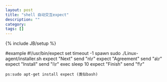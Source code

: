 ```yaml
---
layout: post
title: "shell 自动交互expect"
description: ""
category: 
tags: []
---
```

{% include JB/setup %}

#example
    #!/usr/bin/expect
    set timeout -1
    spawn sudo ./Linux-agent/installer.sh 
    expect "Next"
    send "n\r"
    expect "Agreement"
    send "a\r"
    expect "Install" 
    send "i\r" 
    exec sleep 10
    expect "Finish"
    send "f\r" 
    

    ps:sudo apt-get install expect (类似bash)
